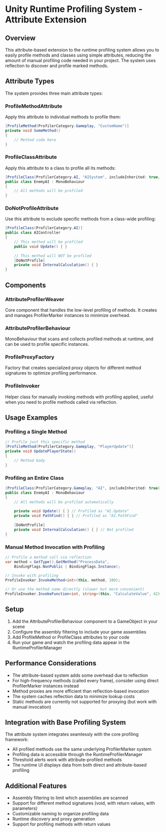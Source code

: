 # Unity Runtime Profiling System - Attribute Extension

## Overview

This attribute-based extension to the runtime profiling system allows you to easily profile methods and classes using simple attributes, reducing the amount of manual profiling code needed in your project. The system uses reflection to discover and profile marked methods.

## Attribute Types

The system provides three main attribute types:

### ProfileMethodAttribute

Apply this attribute to individual methods to profile them:

```csharp
[ProfileMethod(ProfilerCategory.Gameplay, "CustomName")]
private void SomeMethod() 
{
    // Method code here
}
```

### ProfileClassAttribute

Apply this attribute to a class to profile all its methods:

```csharp
[ProfileClass(ProfilerCategory.AI, "AISystem", includeInherited: true, includePrivate: true)]
public class EnemyAI : MonoBehaviour
{
    // All methods will be profiled
}
```

### DoNotProfileAttribute

Use this attribute to exclude specific methods from a class-wide profiling:

```csharp
[ProfileClass(ProfilerCategory.AI)]
public class AIController
{
    // This method will be profiled
    public void Update() { }
    
    // This method will NOT be profiled
    [DoNotProfile]
    private void InternalCalculation() { }
}
```

## Components

### AttributeProfilerWeaver

Core component that handles the low-level profiling of methods. It creates and manages ProfilerMarker instances to minimize overhead.

### AttributeProfilerBehaviour

MonoBehaviour that scans and collects profiled methods at runtime, and can be used to profile specific instances.

### ProfileProxyFactory

Factory that creates specialized proxy objects for different method signatures to optimize profiling performance.

### ProfileInvoker

Helper class for manually invoking methods with profiling applied, useful when you need to profile methods called via reflection.

## Usage Examples

### Profiling a Single Method

```csharp
// Profile just this specific method
[ProfileMethod(ProfilerCategory.Gameplay, "PlayerUpdate")]
private void UpdatePlayerState()
{
    // Method body
}
```

### Profiling an Entire Class

```csharp
[ProfileClass(ProfilerCategory.Gameplay, "AI", includeInherited: true)]
public class EnemyAI : MonoBehaviour
{
    // All methods will be profiled automatically
    
    private void Update() { } // Profiled as "AI.Update"
    private void PathFind() { } // Profiled as "AI.PathFind"
    
    [DoNotProfile]
    private void InternalCalculation() { } // Not profiled
}
```

### Manual Method Invocation with Profiling

```csharp
// Profile a method call via reflection
var method = GetType().GetMethod("ProcessData", 
    BindingFlags.NonPublic | BindingFlags.Instance);
    
// Invoke with profiling
ProfileInvoker.InvokeMethod<int>(this, method, 100);

// Or use the method name directly (slower but more convenient)
ProfileInvoker.InvokeFunction<int, string>(this, "CalculateValue", 42);
```

## Setup

1. Add the AttributeProfilerBehaviour component to a GameObject in your scene
2. Configure the assembly filtering to include your game assemblies
3. Add ProfileMethod or ProfileClass attributes to your code
4. Run your game and watch the profiling data appear in the RuntimeProfilerManager

## Performance Considerations

- The attribute-based system adds some overhead due to reflection
- For high-frequency methods (called every frame), consider using direct ProfilerMarker instances instead
- Method proxies are more efficient than reflection-based invocation
- The system caches reflection data to minimize lookup costs
- Static methods are currently not supported for proxying (but work with manual invocation)

## Integration with Base Profiling System

The attribute system integrates seamlessly with the core profiling framework:

- All profiled methods use the same underlying ProfilerMarker system
- Profiling data is accessible through the RuntimeProfilerManager
- Threshold alerts work with attribute-profiled methods
- The runtime UI displays data from both direct and attribute-based profiling

## Additional Features

- Assembly filtering to limit which assemblies are scanned
- Support for different method signatures (void, with return values, with parameters)
- Customizable naming to organize profiling data
- Runtime discovery and proxy generation
- Support for profiling methods with return values